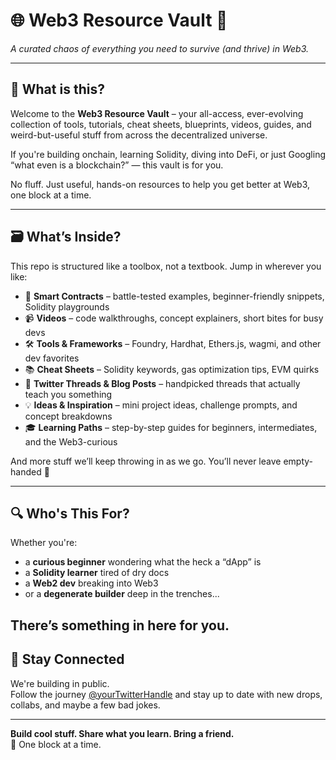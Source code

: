# 🌐 Web3 Resource Vault 🚀  
_A curated chaos of everything you need to survive (and thrive) in Web3._

---

## 🧠 What is this?

Welcome to the **Web3 Resource Vault** – your all-access, ever-evolving collection of tools, tutorials, cheat sheets, blueprints, videos, guides, and weird-but-useful stuff from across the decentralized universe.

If you're building onchain, learning Solidity, diving into DeFi, or just Googling “what even is a blockchain?” — this vault is for you.

No fluff. Just useful, hands-on resources to help you get better at Web3, one block at a time.

---

## 🗃 What’s Inside?

This repo is structured like a toolbox, not a textbook. Jump in wherever you like:

- 🔹 **Smart Contracts** – battle-tested examples, beginner-friendly snippets, Solidity playgrounds  
- 📹 **Videos** – code walkthroughs, concept explainers, short bites for busy devs  
- 🛠 **Tools & Frameworks** – Foundry, Hardhat, Ethers.js, wagmi, and other dev favorites  
- 📚 **Cheat Sheets** – Solidity keywords, gas optimization tips, EVM quirks  
- 🧵 **Twitter Threads & Blog Posts** – handpicked threads that actually teach you something  
- 💡 **Ideas & Inspiration** – mini project ideas, challenge prompts, and concept breakdowns  
- 🎓 **Learning Paths** – step-by-step guides for beginners, intermediates, and the Web3-curious

And more stuff we’ll keep throwing in as we go. You’ll never leave empty-handed 👀

---

## 🔍 Who's This For?

Whether you're:

- a **curious beginner** wondering what the heck a “dApp” is  
- a **Solidity learner** tired of dry docs  
- a **Web2 dev** breaking into Web3  
- or a **degenerate builder** deep in the trenches...

There’s something in here for you.
---

## 👋 Stay Connected

We're building in public.  
Follow the journey [@yourTwitterHandle](https://twitter.com/yourTwitterHandle) and stay up to date with new drops, collabs, and maybe a few bad jokes.

---

**Build cool stuff. Share what you learn. Bring a friend.**  
🧱 One block at a time.

